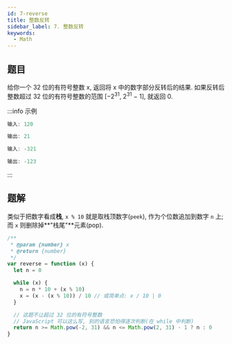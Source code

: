 ```yaml
---
id: 7-reverse
title: 整数反转
sidebar_label: 7. 整数反转
keywords:
  - Math
---
```


## 题目

给你一个 32 位的有符号整数 x, 返回将 x 中的数字部分反转后的结果. 如果反转后整数超过 32 位的有符号整数的范围 [−2<sup>31</sup>, 2<sup>31</sup> − 1], 就返回 0.

:::info 示例

```ts
输入: 120

输出: 21
```

```ts
输入: -321

输出: -123
```

:::

## 题解

类似于把数字看成**栈**, `x % 10` 就是取栈顶数字(`peek`), 作为个位数追加到数字 `n` 上; 而 `x` 则删除掉**"栈尾"**元素(pop).

```ts
/**
 * @param {number} x
 * @return {number}
 */
var reverse = function (x) {
  let n = 0

  while (x) {
    n = n * 10 + (x % 10)
    x = (x - (x % 10)) / 10 // 或简单点: x / 10 | 0
  }

  // 这题不让超过 32 位的有符号整数
  // JavaScript 可以这么写, 别的语言恐怕得逐次判断(在 while 中判断)
  return n >= Math.pow(-2, 31) && n <= Math.pow(2, 31) - 1 ? n : 0
}
```
